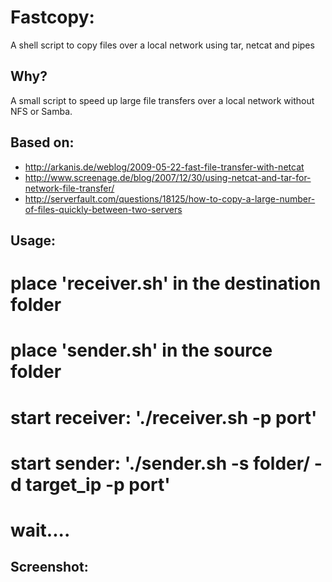 Fastcopy:
=========

A shell script to copy files over a local network using tar, netcat and pipes

Why?
----

A small script to speed up large file transfers over a local network without NFS or Samba.

Based on:
---------

 * http://arkanis.de/weblog/2009-05-22-fast-file-transfer-with-netcat
 * http://www.screenage.de/blog/2007/12/30/using-netcat-and-tar-for-network-file-transfer/
 * http://serverfault.com/questions/18125/how-to-copy-a-large-number-of-files-quickly-between-two-servers

Usage:
------

 # place 'receiver.sh' in the destination folder
 # place 'sender.sh' in the source folder
 # start receiver: './receiver.sh -p port'
 # start sender: './sender.sh -s folder/ -d target_ip -p port'
 # wait....
 
Screenshot:
-----------
 

